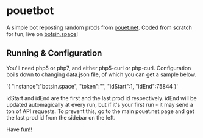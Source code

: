# pouetbot
A simple bot reposting random prods from [pouet.net](http://pouet.net). Coded from scratch for fun, live on [botsin.space](https://botsin.space/@pouetnet)!

## Running & Configuration
You'll need php5 or php7, and either php5-curl or php-curl.
Configuration boils down to changing data.json file, of which you can get a sample below.

'{
	"instance":"botsin.space",
	"token":"<insert your token here>",
	"idStart":1,
	"idEnd":75844
}'

idStart and idEnd are the first and the last prod id respectively. idEnd will be updated automagically at every run, but if it's your first run - it may send a ton of API requests. To prevent this, go to the main pouet.net page and get the last prod id from the sidebar on the left.

Have fun!!